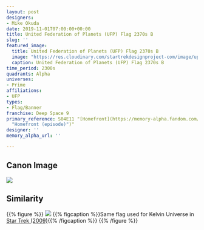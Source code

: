 ```yaml
---
layout: post
designers:
- Mike Okuda
date: 2019-11-01T07:00:00+00:00
title: United Federation of Planets (UFP) Flag 2370s B
slug: ''
featured_image:
  title: United Federation of Planets (UFP) Flag 2370s B
  image: "https://res.cloudinary.com/startrekdesignproject-com/image/upload/v1572642671/UFPFlag2370sB.png"
  caption: United Federation of Planets (UFP) Flag 2370s B
time_period: 2300s
quadrants: Alpha
universes:
- Prime
affiliations:
- UFP
types:
- Flag/Banner
franchise: Deep Space 9
primary_reference: S04E11 "[Homefront](https://memory-alpha.fandom.com/wiki/Homefront
  "Homefront (episode)")"
designer: ''
memory_alpha_url: ''

---
```

## Canon Image

![](https://res.cloudinary.com/startrekdesignproject-com/image/upload/v1572642671/UFPFlag2360s_of__DS94x11.jpg)

## Similarity

{{% figure %}}
![](https://res.cloudinary.com/startrekdesignproject-com/image/upload/v1572642926/UFPFlagKelvin_Sim.jpg) {{% figcaption %}}Same flag used for Kelvin Universe in [Star Trek (2009)](https://memory-alpha.fandom.com/wiki/Star_Trek_(film) "Star Trek (film)"){{% /figcaption %}} {{% /figure %}}